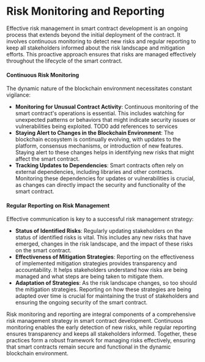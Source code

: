 # Risk Monitoring and Reporting

Effective risk management in smart contract development is an ongoing process that extends beyond the initial deployment of the contract. It involves continuous monitoring to detect new risks and regular reporting to keep all stakeholders informed about the risk landscape and mitigation efforts. This proactive approach ensures that risks are managed effectively throughout the lifecycle of the smart contract.

#### Continuous Risk Monitoring

The dynamic nature of the blockchain environment necessitates constant vigilance:

* **Monitoring for Unusual Contract Activity**: Continuous monitoring of the smart contract's operations is essential. This includes watching for unexpected patterns or behaviors that might indicate security issues or vulnerabilities being exploited. TOD0 add references to services
* **Staying Alert to Changes in the Blockchain Environment**: The blockchain ecosystem is continually evolving, with updates to the platform, consensus mechanisms, or introduction of new features. Staying alert to these changes helps in identifying new risks that might affect the smart contract.
* **Tracking Updates to Dependencies**: Smart contracts often rely on external dependencies, including libraries and other contracts. Monitoring these dependencies for updates or vulnerabilities is crucial, as changes can directly impact the security and functionality of the smart contract.

#### Regular Reporting on Risk Management

Effective communication is key to a successful risk management strategy:

* **Status of Identified Risks**: Regularly updating stakeholders on the status of identified risks is vital. This includes any new risks that have emerged, changes in the risk landscape, and the impact of these risks on the smart contract.
* **Effectiveness of Mitigation Strategies**: Reporting on the effectiveness of implemented mitigation strategies provides transparency and accountability. It helps stakeholders understand how risks are being managed and what steps are being taken to mitigate them.
* **Adaptation of Strategies**: As the risk landscape changes, so too should the mitigation strategies. Reporting on how these strategies are being adapted over time is crucial for maintaining the trust of stakeholders and ensuring the ongoing security of the smart contract.

Risk monitoring and reporting are integral components of a comprehensive risk management strategy in smart contract development. Continuous monitoring enables the early detection of new risks, while regular reporting ensures transparency and keeps all stakeholders informed. Together, these practices form a robust framework for managing risks effectively, ensuring that smart contracts remain secure and functional in the dynamic blockchain environment.